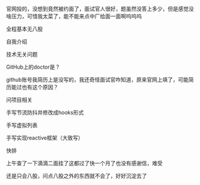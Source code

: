 官网投的，没想到竟然被约面了，面试官人很好，题虽然没答上多少，但是感觉没啥压力，可惜我太菜了，能不能来点中厂给面一面啊呜呜呜

全程基本无八股

 自我介绍 

 技术无关问题 

 GitHub上的doctor是？ 

github账号我简历上是没写的，我还奇怪面试官咋知道，原来官网上填了，可能简历能过也有这个原因？

 问项目相关 

 手写节流防抖并修改成hooks形式 

 手写虚拟列表 

 手写实现reactive框架（大致写） 

 快排 

上午查了一下滴滴二面挂了这都过了快一个月了也没有感谢信，难受

还是只会八股，问点八股之外的东西就不会了，好好沉淀去了